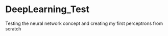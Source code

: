 # DeepLearning_Test
Testing the neural network concept and creating my first perceptrons from scratch
